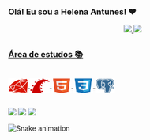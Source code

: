 ### Olá! Eu sou a Helena Antunes! ❤️

<!--
**helenantunes/helenantunes** is a ✨ _special_ ✨ repository because its `README.md` (this file) appears on your GitHub profile.

Here are some ideas to get you started:

- 🔭 I’m currently working on ...
- 🌱 I’m currently learning ...
- 👯 I’m looking to collaborate on ...
- 🤔 I’m looking for help with ...
- 💬 Ask me about ...
- 📫 How to reach me: ...
- 😄 Pronouns: ...
- ⚡ Fun fact: ...
-->
<div align="center">
  <a href="https://github.com/helenantunes">
  <img height="150em" src="https://github-readme-stats.vercel.app/api?username=helenantunes&show_icons=true&theme=kacho_ga&include_all_commits=true&count_private=true"/>
  <img height="150em" src="https://github-readme-stats.vercel.app/api/top-langs/?username=helenantunes&layout=compact&langs_count=7&theme=kacho_ga"/>
</div>
  
 ##
  
  ### Área de estudos 📚
  
<div style="display: inline_block"><br>
  <img align="center" alt="Ruby" height="30" width="40" src="https://raw.githubusercontent.com/devicons/devicon/master/icons/ruby/ruby-plain.svg">
  <img align="center" alt="Rails" height="30" width="40" src="https://raw.githubusercontent.com/devicons/devicon/master/icons/rails/rails-plain.svg">
  <img align="center" alt="HTML" height="30" width="40" src="https://raw.githubusercontent.com/devicons/devicon/master/icons/html5/html5-original.svg">
  <img align="center" alt="CSS" height="30" width="40" src="https://raw.githubusercontent.com/devicons/devicon/master/icons/css3/css3-original.svg">
 <img align="center" alt=Postgresql" height="30" width="40" src="https://raw.githubusercontent.com/devicons/devicon/master/icons/postgresql/postgresql-plain.svg">
  
  
<link rel="stylesheet" href="https://cdn.jsdelivr.net/gh/devicons/devicon@v2.15.1/devicon.min.css">
  
 ##
 
<div> 
 
  <a href = "mailto:antunessilva.mariahelena@gmail.com"><img src="https://img.shields.io/badge/Gmail-D14836?style=for-the-badge&logo=gmail&logoColor=white" target="_blank"></a>
  <a href="https://www.linkedin.com/in/maria-helena-antunes-da-silva-291518b8/" target="_blank"><img src="https://img.shields.io/badge/LinkedIn-0077B5?style=for-the-badge&logo=linkedin&logoColor=white" target="_blank"></a> 
   <a href="https://api.whatsapp.com/send?phone=5519999868565" target="_blank"><img src="https://img.shields.io/badge/WhatsApp-25D366?style=for-the-badge&logo=whatsapp&logoColor=white" target="_blank"></a> 
 
  ![Snake animation](https://github.com/helenantunes/helenantunes/blob/output/github-contribution-grid-snake.svg)
 
</div>
